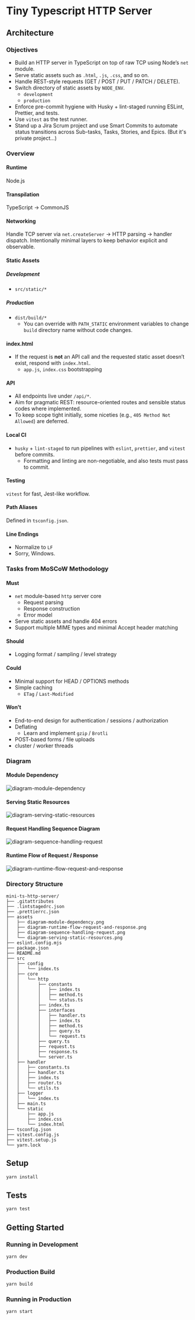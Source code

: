 # Tiny Typescript HTTP Server

## Architecture

### Objectives

- Build an HTTP server in TypeScript on top of raw TCP using Node’s `net` module.
- Serve static assets such as `.html`, `.js`, `.css`, and so on.
- Handle REST-style requests (GET / POST / PUT / PATCH / DELETE).
- Switch directory of static assets by `NODE_ENV`.
  - `development`
  - `production`
- Enforce pre-commit hygiene with Husky + lint-staged running ESLint, Prettier, and tests.
- Use `vitest` as the test runner.
- Stand up a Jira Scrum project and use Smart Commits to automate status transitions across Sub-tasks, Tasks, Stories, and Epics. (But it's private project...)

### Overview

#### Runtime

Node.js

#### Transpilation

TypeScript -> CommonJS

#### Networking

Handle TCP server via `net.createServer` -> HTTP parsing -> handler dispatch.
Intentionally minimal layers to keep behavior explicit and observable.

#### Static Assets

##### Development

- `src/static/*`

##### Production

- `dist/build/*`
  - You can override with `PATH_STATIC` environment variables to change `build` directory name without code changes.

#### index.html

- If the request is **not** an API call and the requested static asset doesn’t exist, respond with `index.html`.
  - `app.js`, `index.css` bootstrapping

#### API

- All endpoints live under `/api/*`.
- Aim for pragmatic REST: resource-oriented routes and sensible status codes where implemented.
- To keep scope tight initially, some niceties (e.g., `405 Method Not Allowed`) are deferred.

#### Local CI

- `husky` + `lint-staged` to run pipelines with `eslint`, `prettier`, and `vitest` before commits.
  - Formatting and linting are non-negotiable, and also tests must pass to commit.

#### Testing

`vitest` for fast, Jest-like workflow.

#### Path Aliases

Defined in `tsconfig.json`.

#### Line Endings

- Normalize to `LF`
- Sorry, Windows.

### Tasks from MoSCoW Methodology

#### Must

- `net` module-based `http` server core
  - Request parsing
  - Response construction
  - Error model
- Serve static assets and handle 404 errors
- Support multiple MIME types and minimal Accept header matching

#### Should

- Logging format / sampling / level strategy

#### Could

- Minimal support for HEAD / OPTIONS methods
- Simple caching
  - `ETag` / `Last-Modified`

#### Won’t

- End-to-end design for authentication / sessions / authorization
- Deflating
  - Learn and implement `gzip` / `Brotli`
- POST-based forms / file uploads
- cluster / worker threads

### Diagram

#### Module Dependency

![diagram-module-dependency](assets/diagram-module-dependency.png)

#### Serving Static Resources

![diagram-serving-static-resources](assets/diagram-serving-static-resources.png)

#### Request Handling Sequence Diagram

![diagram-sequence-handling-request](assets/diagram-sequence-handling-request.png)

#### Runtime Flow of Request / Response

![diagram-runtime-flow-request-and-response](assets/diagram-runtime-flow-request-and-response.png)

### Directory Structure

```
mini-ts-http-server/
├── .gitattributes
├── .lintstagedrc.json
├── .prettierrc.json
├── assets
│   ├── diagram-module-dependency.png
│   ├── diagram-runtime-flow-request-and-response.png
│   ├── diagram-sequence-handling-request.png
│   └── diagram-serving-static-resources.png
├── eslint.config.mjs
├── package.json
├── README.md
├── src
│   ├── config
│   │   └── index.ts
│   ├── core
│   │   └── http
│   │       ├── constants
│   │       │   ├── index.ts
│   │       │   ├── method.ts
│   │       │   └── status.ts
│   │       ├── index.ts
│   │       ├── interfaces
│   │       │   ├── handler.ts
│   │       │   ├── index.ts
│   │       │   ├── method.ts
│   │       │   ├── query.ts
│   │       │   └── request.ts
│   │       ├── query.ts
│   │       ├── request.ts
│   │       ├── response.ts
│   │       └── server.ts
│   ├── handler
│   │   ├── constants.ts
│   │   ├── handler.ts
│   │   ├── index.ts
│   │   ├── router.ts
│   │   └── utils.ts
│   ├── logger
│   │   └── index.ts
│   ├── main.ts
│   └── static
│       ├── app.js
│       ├── index.css
│       └── index.html
├── tsconfig.json
├── vitest.config.js
├── vitest.setup.js
└── yarn.lock
```

## Setup

```sh
yarn install
```

## Tests

```sh
yarn test
```

## Getting Started

### Running in Development

```sh
yarn dev
```

### Production Build

```sh
yarn build
```

### Running in Production

```sh
yarn start
```
